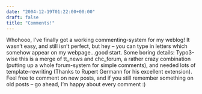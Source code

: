 ```yaml
---
date: "2004-12-19T01:22:00+00:00"
draft: false
title: "Comments!"
---
```

Whohooo, I’ve finally got a working commenting-system for my
weblog! It wasn’t easy, and still isn’t perfect, but hey – you can
type in letters which somehow appear on my webpage…good start. Some
boring details: Typo3-wise this is a merge of tt\_news and
chc\_forum, a rather crazy combination (putting up a whole
forum-system for simple comments), and needed lots of
template-rewriting (Thanks to Rupert Germann for his excellent
extension). Feel free to comment on new posts, and if you still
remember something on old posts – go ahead, I’m happy about every
comment :)



